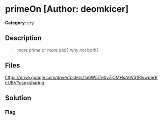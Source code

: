 # primeOn [Author: deomkicer]

**Category:** cry
## Description
>more prime or more pad? why not both?

## Files

https://drive.google.com/drive/folders/1a6W5lTe0vZjOMHsA6V31RlvwperReUBV?usp=sharing

## Solution

### Flag

